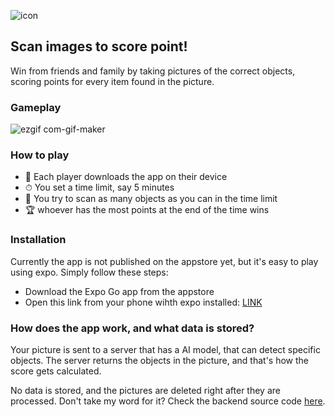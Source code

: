 

![icon](https://user-images.githubusercontent.com/71013416/178444610-afb01ca8-c8be-443d-be2d-328bde3f95cf.png)

## Scan images to score point!
Win from friends and family by taking pictures of the correct objects, scoring points for every item found in the picture. 




### Gameplay
![ezgif com-gif-maker](https://user-images.githubusercontent.com/71013416/178448499-3f547173-43ab-41b2-967a-a1f9ae8dd9a0.gif)


### How to play

- 📲 Each player downloads the app on their device 
- ⏱ You set a time limit, say 5 minutes 
- 🏃 You try to scan as many objects as you can in the time limit
- 🏆 whoever has the most points at the end of the time wins 

### Installation

Currently the app is not published on the appstore yet, but it's easy to play using expo. Simply follow these steps: 

- Download the Expo Go app from the appstore
- Open this link from your phone wihth expo installed: [LINK]([url](https://expo.dev/@petervandoorn/ScanGameApps?serviceType=classic&distribution=expo-go))

### How does the app work, and what data is stored? 
Your picture is sent to a server that has a AI model, that can detect specific objects. 
The server returns the objects in the picture, and that's how the score gets calculated. 

No data is stored, and the pictures are deleted right after they are processed. Don't take my word for it? Check the backend source code [here]([url](https://github.com/two-trick-pony-NL/ScanGameBackend)).
